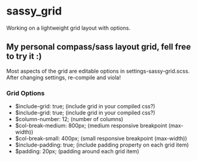 # sassy_grid
Working on a lightweight grid layout with options.

<h2>My personal compass/sass layout grid, fell free to try it :)</h2>

<p>
Most aspects of the grid are editable options in settings-sassy-grid.scss.
After changing settings, re-compile and viola!
</p>

<h3>Grid Options</h3>
<ul>
  <li>$include-grid: true; (include grid in your compiled css?)</li>
  <li>$include-grid: true; (include grid in your compiled css?)</li>
  <li>$column-number: 12; (number of columns)</li>
  <li>$col-break-medium: 800px; (medium responsive breakpoint (max-width))</li>
  <li>$col-break-small: 400px; (small responsive breakpoint (max-width))</li>
  <li>$include-padding: true; (include padding property on each grid item)</li>
  <li>$padding: 20px; (padding around each grid item)</li>
</ul>


